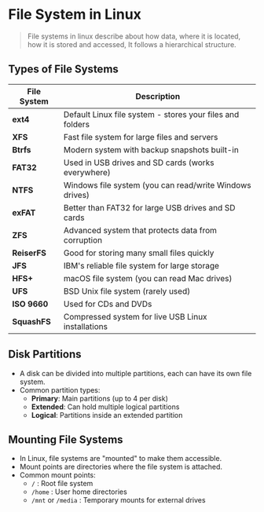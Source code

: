 # File System in Linux

> File systems in linux describe about how data, where it is located, how it is stored and accessed, It follows a hierarchical structure.

## Types of File Systems

| File System  | Description                                               |
| ------------ | --------------------------------------------------------- |
| **ext4**     | Default Linux file system - stores your files and folders |
| **XFS**      | Fast file system for large files and servers              |
| **Btrfs**    | Modern system with backup snapshots built-in              |
| **FAT32**    | Used in USB drives and SD cards (works everywhere)        |
| **NTFS**     | Windows file system (you can read/write Windows drives)   |
| **exFAT**    | Better than FAT32 for large USB drives and SD cards       |
| **ZFS**      | Advanced system that protects data from corruption        |
| **ReiserFS** | Good for storing many small files quickly                 |
| **JFS**      | IBM's reliable file system for large storage              |
| **HFS+**     | macOS file system (you can read Mac drives)               |
| **UFS**      | BSD Unix file system (rarely used)                        |
| **ISO 9660** | Used for CDs and DVDs                                     |
| **SquashFS** | Compressed system for live USB Linux installations        |

## Disk Partitions

- A disk can be divided into multiple partitions, each can have its own file system.
- Common partition types:
  - **Primary**: Main partitions (up to 4 per disk)
  - **Extended**: Can hold multiple logical partitions
  - **Logical**: Partitions inside an extended partition

## Mounting File Systems

- In Linux, file systems are "mounted" to make them accessible.
- Mount points are directories where the file system is attached.
- Common mount points:
  - `/` : Root file system
  - `/home` : User home directories
  - `/mnt` or `/media` : Temporary mounts for external drives

